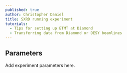 ```yaml
---
published: true
author: Christopher Daniel
title: SXRD running experiment
tutorials:
  - Tips for setting up ETMT at Diamond
  - Transferring data from Diamond or DESY beamlines
---
```

## Parameters

Add experiment parameters here.
